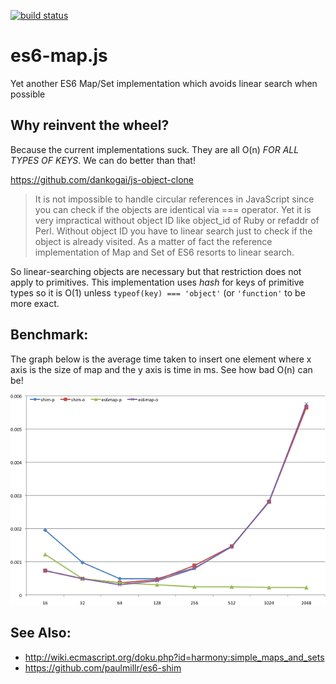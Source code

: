 [![build status](https://secure.travis-ci.org/dankogai/js-es6-map.png)](http://travis-ci.org/dankogai/js-es6-map)

es6-map.js
==========

Yet another ES6 Map/Set implementation which avoids linear search when possible

Why reinvent the wheel?
-----------------------

Because the current implementations suck.  They are all O(n) *FOR ALL TYPES OF KEYS*.  We can do better than that!

https://github.com/dankogai/js-object-clone
> It is not impossible to handle circular references in JavaScript since you can check if the objects are identical via === operator. Yet it is very impractical without object ID like object_id of Ruby or refaddr of Perl. Without object ID you have to linear search just to check if the object is already visited. As a matter of fact the reference implementation of Map and Set of ES6 resorts to linear search.

So linear-searching objects are necessary but that restriction does not apply to primitives.  This implementation uses _hash_ for keys of primitive types so it is O(1) unless `typeof(key) === 'object'` (or `'function'` to be more exact.

Benchmark:
---------

The graph below is the average time taken to insert one element where x axis is the size of map and the y axis is time in ms.  See how bad O(n) can be!

![](benchmark/benchmark.png)

See Also:
---------

+ http://wiki.ecmascript.org/doku.php?id=harmony:simple_maps_and_sets
+ https://github.com/paulmillr/es6-shim
